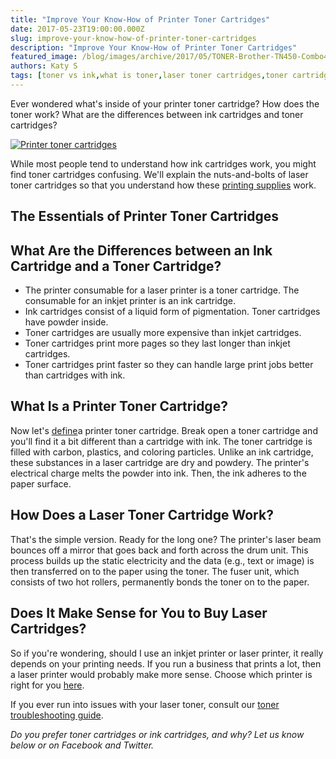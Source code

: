 ```yaml
---
title: "Improve Your Know-How of Printer Toner Cartridges"
date: 2017-05-23T19:00:00.000Z
slug: improve-your-know-how-of-printer-toner-cartridges
description: "Improve Your Know-How of Printer Toner Cartridges"
featured_image: /blog/images/archive/2017/05/TONER-Brother-TN450-Combo4.jpg
authors: Katy S
tags: [toner vs ink,what is toner,laser toner cartridges,toner cartridge,laser printer]
---
```


Ever wondered what's inside of your printer toner cartridge? How does the toner work? What are the differences between ink cartridges and toner cartridges?

[![Printer toner cartridges](/blog/images/TONER-Brother-TN450-Combo4.jpg "Brother laser toner")](/blog/images/TONER-Brother-TN450-Combo4.jpg)

  
While most people tend to understand how ink cartridges work, you might find toner cartridges confusing. We'll explain the nuts-and-bolts of laser toner cartridges so that you understand how these [printing supplies](https://www.compandsave.com) work.

## The Essentials of Printer Toner Cartridges 

## What Are the Differences between an Ink Cartridge and a Toner Cartridge?

* The printer consumable for a laser printer is a toner cartridge. The consumable for an inkjet printer is an ink cartridge.
* Ink cartridges consist of a liquid form of pigmentation. Toner cartridges have powder inside.
* Toner cartridges are usually more expensive than inkjet cartridges.
* Toner cartridges print more pages so they last longer than inkjet cartridges.
* Toner cartridges print faster so they can handle large print jobs better than cartridges with ink.

## What Is a Printer Toner Cartridge?

Now let's [define](https://blog.compandsave.com/2013/08/what-exactly-is-toner.html)a printer toner cartridge. Break open a toner cartridge and you'll find it a bit different than a cartridge with ink. The toner cartridge is filled with carbon, plastics, and coloring particles. Unlike an ink cartridge, these substances in a laser cartridge are dry and powdery. The printer's electrical charge melts the powder into ink. Then, the ink adheres to the paper surface.

## How Does a Laser Toner Cartridge Work?

That's the simple version. Ready for the long one? The printer's laser beam bounces off a mirror that goes back and forth across the drum unit. This process builds up the static electricity and the data (e.g., text or image) is then transferred on to the paper using the toner. The fuser unit, which consists of two hot rollers, permanently bonds the toner on to the paper.

## Does It Make Sense for You to Buy Laser Cartridges?

So if you're wondering, should I use an inkjet printer or laser printer, it really depends on your printing needs. If you run a business that prints a lot, then a laser printer would probably make more sense. Choose which printer is right for you [here](https://blog.compandsave.com/2016/03/laser-vs-inkjet-which-type-of-printer.html).

If you ever run into issues with your laser toner, consult our [toner troubleshooting guide](https://www.compandsave.com/troubleshooting-remanufactured-ink-toner#tonerCartridge).

_Do you prefer toner cartridges or ink cartridges, and why? Let us know below or on Facebook and Twitter._ 